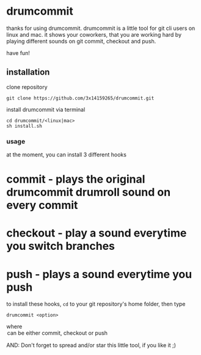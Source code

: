 # drumcommit

thanks for using drumcommit.
drumcommit is a little tool for git cli users on linux and mac.
it shows your coworkers, that you are working hard by playing different sounds on git commit, checkout and push.

have fun!

## installation

clone repository

```
git clone https://github.com/3x14159265/drumcommit.git
```

install drumcommit via terminal

```
cd drumcommit/<linux|mac>
sh install.sh 
```

### usage

at the moment, you can install 3 different hooks

# commit - plays the original drumcommit drumroll sound on every commit
# checkout - play a sound everytime you switch branches
# push - plays a sound everytime you push

to install these hooks, ```cd``` to your git repository's home folder, then type

```
drumcommit <option>
```

where <option> can be either commit, checkout or push


AND:
Don't forget to spread and/or star this little tool, if you like it ;)


